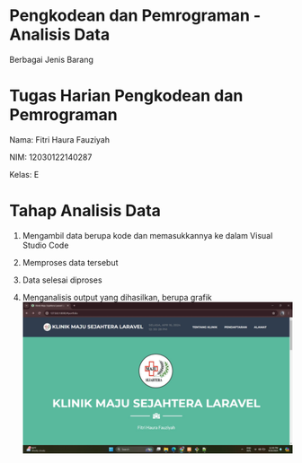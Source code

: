 # Pengkodean dan Pemrograman - Analisis Data 
Berbagai Jenis Barang

# Tugas Harian Pengkodean dan Pemrograman
Nama: Fitri Haura Fauziyah

NIM: 12030122140287

Kelas: E

# Tahap Analisis Data
1. Mengambil data berupa kode dan memasukkannya ke dalam Visual Studio Code

2. Memproses data tersebut

3. Data selesai diproses

4. Menganalisis output yang dihasilkan, berupa grafik
   ![login](https://github.com/FitriHauraFauziyah/PengkodeanDanPemrograman-SistemKlinik/blob/main/Halaman%20Utama.jpeg)

